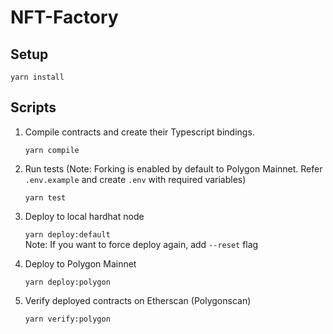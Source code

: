 # NFT-Factory

## Setup

`yarn install`

## Scripts

1. Compile contracts and create their Typescript bindings.

   `yarn compile`

2. Run tests (Note: Forking is enabled by default to Polygon Mainnet. Refer `.env.example` and create `.env` with required variables)

   `yarn test`

3. Deploy to local hardhat node

   `yarn deploy:default`  
   Note: If you want to force deploy again, add `--reset` flag

4. Deploy to Polygon Mainnet

   `yarn deploy:polygon`

5. Verify deployed contracts on Etherscan (Polygonscan)

   `yarn verify:polygon`
